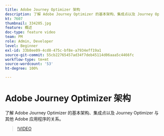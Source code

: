 ```yaml
---
title: Adobe Journey Optimizer 架构
description: 了解 Adobe Journey Optimizer 的基本架构、集成点以及 Journey Optimizer 与其他 Adobe 应用程序的关系。
kt: 7607
thumbnail: 334205.jpg
feature: 概述
doc-type: feature video
team: PM
role: Admin, Developer
level: Beginner
exl-id: 33b8ee09-4cd8-475c-bf8e-a7934eff19a1
source-git-commit: 55cb22765457ad34f7deb45114d06aaa5c4466fc
workflow-type: tm+mt
source-wordcount: '53'
ht-degree: 100%

---
```


# Adobe Journey Optimizer 架构

了解 Adobe Journey Optimizer 的基本架构、集成点以及 Journey Optimizer 与其他 Adobe 应用程序的关系。

>[!VIDEO](https://video.tv.adobe.com/v/334205?quality=12)
